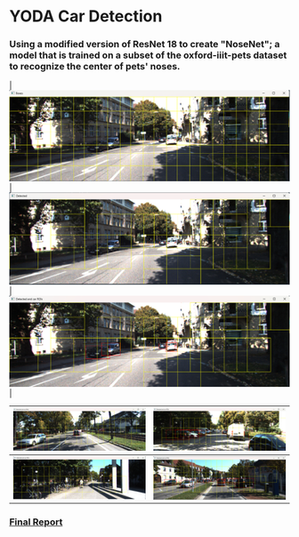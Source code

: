 # YODA Car Detection

### Using a modified version of ResNet 18 to create "NoseNet"; a model that is trained on a subset of the oxford-iiit-pets dataset to recognize the center of pets' noses.

| ![Img5](YODAImage5.png)  | ![Img6](YODAImage6.png) | ![Img7](YODAImage7.png) |

| ![Img1](YODAImage1.png)  | ![Img2](YODAImage2.png) |
| --------------------------------------- | --------------------------------------- |
| ![Img3](YODAImage3.png)  | ![Img4](YODAImage4.png) |

### [Final Report](ELEC475_Lab4_Report.pdf) 
